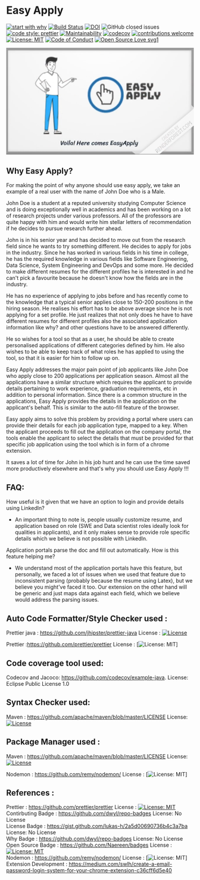 # Easy Apply 

[![start with why](https://img.shields.io/badge/start%20with-why%3F-brightgreen.svg?style=flat)](https://www.youtube.com/watch?v=IRP6AflOPCg&feature=youtu.be)
[![Build Status](https://travis-ci.com/ChaitanyaBandikatla/easy-apply-chrome-extension.svg?branch=master)](https://travis-ci.com/ChaitanyaBandikatla/easy-apply-chrome-extension) [![DOI](https://zenodo.org/badge/293367899.svg)](https://zenodo.org/badge/latestdoi/293367899)  ![GitHub closed issues](https://img.shields.io/github/issues-closed-raw/ChaitanyaBandikatla/easy-apply-chrome-extension?logoColor=green)
[![code style: prettier](https://img.shields.io/badge/code_style-prettier-ff69b4.svg?style=flat-square)](https://github.com/prettier/prettier)
[![Maintainability](https://api.codeclimate.com/v1/badges/59e7cb68569c1d682b5a/maintainability)](https://codeclimate.com/github/ChaitanyaBandikatla/easy-apply-chrome-extension/maintainability) [![codecov](https://codecov.io/gh/ChaitanyaBandikatla/easy-apply-chrome-extension/branch/master/graph/badge.svg)](https://codecov.io/gh/ChaitanyaBandikatla/easy-apply-chrome-extension)
[![contributions welcome](https://img.shields.io/badge/contributions-welcome-brightgreen.svg?style=flat)](https://github.com/ChaitanyaBandikatla/easy-apply-chrome-extension/issues)
[![License: MIT](https://img.shields.io/badge/License-MIT-yellow.svg)](https://opensource.org/licenses/MIT)
[![Code of Conduct](https://img.shields.io/badge/code-of%20conduct-green.svg)](https://github.com/ChaitanyaBandikatla/easy-apply-chrome-extension/blob/akashsrikanth-Extension-yml/CODE_OF_CONDUCT.md)
[![Open Source Love svg1](https://badges.frapsoft.com/os/v1/open-source.svg?v=103)](https://github.com/ChaitanyaBandikatla/easy-apply-chrome-extension)




[![Watch the video](https://github.com/ChaitanyaBandikatla/easy-apply-chrome-extension/blob/master/Resources/Video_thumbnail.png)](https://youtu.be/IRP6AflOPCg)

## Why Easy Apply?

For making the point of why anyone should use easy apply, we take an example of a real user with the name of John Doe who is a Male.

John Doe is a student at a reputed university studying Computer Science and is doing exceptionally well in academics and has been working on a lot of research projects under various professors. All of the professors are quite happy with him and would write him stellar letters of recommendation if he decides to pursue research further ahead.

John is in his senior year and has decided to move out from the research field since he wants to try something different. He decides to apply for jobs in the industry. Since he has worked in various fields in his time in college, he has the required knowledge in various fields like Software Engineering, Data Science, System Engineering and DevOps and some more. He decided to make different resumes for the different profiles he is interested in and he can't pick a favourite because he doesn't know how the fields are in the industry.

He has no experience of applying to jobs before and has recently come to the knowledge that a typical senior applies close to 150-200 positions in the hiring season. He realises his effort has to be above average since he is not applying for a set profile. He just realizes that not only does he have to have different resumes for different profiles also the associated application information like why? and other questions have to be answered differently. 

He so wishes for a tool so that as a user, he should be able to create personalised applications of different categories defined by him. He also wishes to be able to keep track of what roles he has applied to using the tool, so that it is easier for him to follow up on.

Easy Apply addresses the major pain point of job applicants like John Doe who apply close to 200 applications per application season. Almost all the applications have a similar structure which requires the applicant to provide details pertaining to work experience, graduation requirements, etc in addition to personal information. Since there is a common structure in the applications, Easy Apply provides the details in the application on the applicant's behalf. This is similar to the auto-fill feature of the browser.

Easy apply aims to solve this problem by providing a portal where users can provide their details for each job application type, mapped to a key. When the applicant proceeds to fill out the application on the company portal, the tools enable the applicant to select the details that must be provided for that specific job application using the tool which is in form of a chrome extension.

It saves a lot of time for John in his job hunt and he can use the time saved more productively elsewhere and that's why you should use Easy Apply !!!

## FAQ:
How useful is it given that we have an option to login and provide details using LinkedIn?
 - An important thing to note is, people usually customize resume, and application based on role (SWE and Data scientist roles ideally look for qualities in applicants), and it only makes sense to provide role specific details which we believe is not possible with LinkedIn.

Application portals parse the doc and fill out automatically. How is this feature helping me?
 - We understand most of the application portals have this feature, but personally, we faced a lot of issues when we used that feature due to inconsistent parsing (probably because the resume using Latex), but we believe you might’ve faced it too. Our extension on the other hand will be generic and just maps data against each field, which we believe would address the parsing issues.



## Auto Code Formatter/Style Checker used :

Prettier java : https://github.com/jhipster/prettier-java License : [![License](https://img.shields.io/badge/License-Apache%202.0-blue.svg)](https://opensource.org/licenses/Apache-2.0)

Prettier :https://github.com/prettier/prettier License : [![License: MIT](https://img.shields.io/badge/License-MIT-yellow.svg)]

## Code coverage tool used:

Codecov and Jacoco: https://github.com/codecov/example-java. License: Eclipse Public License 1.0

## Syntax Checker used:

Maven : https://github.com/apache/maven/blob/master/LICENSE License: [![License](https://img.shields.io/badge/License-Apache%202.0-blue.svg)](https://opensource.org/licenses/Apache-2.0)

## Package Manager used :

Maven : https://github.com/apache/maven/blob/master/LICENSE License: [![License](https://img.shields.io/badge/License-Apache%202.0-blue.svg)](https://opensource.org/licenses/Apache-2.0)

Nodemon : https://github.com/remy/nodemon/ License :  [![License: MIT](https://img.shields.io/badge/License-MIT-yellow.svg)]


## References :

Prettier : https://github.com/prettier/prettier License : [![License: MIT](https://img.shields.io/badge/License-MIT-yellow.svg)](https://opensource.org/licenses/MIT)
<br />
Contirbuting Badge : https://github.com/dwyl/repo-badges  License: No License <br />
License Badge : https://gist.github.com/lukas-h/2a5d00690736b4c3a7ba  License: No License<br />
Why Badge :  https://github.com/dwyl/repo-badges License: No License<br />
Open Source Badge : https://github.com/Naereen/badges  License : [![License: MIT](https://img.shields.io/badge/License-MIT-yellow.svg)](https://opensource.org/licenses/MIT)
<br />
Nodemon : https://github.com/remy/nodemon/ License :  [![License: MIT](https://img.shields.io/badge/License-MIT-yellow.svg)] <br />
Extension Development : https://medium.com/swlh/create-a-email-password-login-system-for-your-chrome-extension-c36cff6d5e40 <br />
